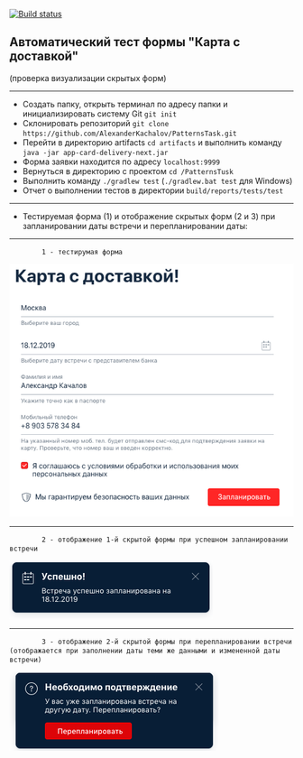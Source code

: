 [![Build status](https://ci.appveyor.com/api/projects/status/a7p58fdmwr38i528?svg=true)](https://ci.appveyor.com/project/Alexander43884/patternstask)


## Автоматический тест формы "Карта с доставкой"
(проверка визуализации скрытых форм)
___

* Создать папку, открыть терминал по адресу папки и инициализировать систему Git `git init`
* Склонировать репозиторий `git clone https://github.com/AlexanderKachalov/PatternsTask.git`
* Перейти в директорию artifacts `cd artifacts` и выполнить команду `java -jar app-card-delivery-next.jar`
* Форма заявки находится по адресу `localhost:9999`
* Вернуться в директорию с проектом `cd /PatternsTusk`
* Выполнить команду `./gradlew test` (`./gradlew.bat test` для Windows)
* Отчет о выполнении тестов в директории `build/reports/tests/test`
___
* Тестируемая форма (1) и отображение скрытых форм (2 и 3) при запланировании даты встречи и перепланировании даты:
---
            1 - тестирумая форма
![](pictures/order.png)

---
            2 - отображение 1-й скрытой формы при успешном запланировании встречи
![](pictures/success.png)

---
            3 - отображение 2-й скрытой формы при перепланировании встречи (отображается при заполнении даты теми же данными и измененной даты встречи)
![](pictures/replan.png)